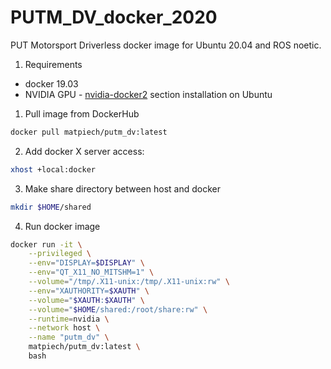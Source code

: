 # PUTM_DV_docker_2020
PUT Motorsport Driverless docker image for Ubuntu 20.04 and ROS noetic.

1. Requirements
- docker 19.03
- NVIDIA GPU - [nvidia-docker2](https://docs.nvidia.com/datacenter/cloud-native/container-toolkit/install-guide.html#docker) section installation on Ubuntu

1. Pull image from DockerHub
```bash
docker pull matpiech/putm_dv:latest
```

2. Add docker X server access:
```bash
xhost +local:docker
```

3. Make share directory between host and docker
```bash
mkdir $HOME/shared
```

4. Run docker image
```bash
docker run -it \
    --privileged \
    --env="DISPLAY=$DISPLAY" \
    --env="QT_X11_NO_MITSHM=1" \
    --volume="/tmp/.X11-unix:/tmp/.X11-unix:rw" \
    --env="XAUTHORITY=$XAUTH" \
    --volume="$XAUTH:$XAUTH" \
    --volume="$HOME/shared:/root/share:rw" \
    --runtime=nvidia \
    --network host \
    --name "putm_dv" \
    matpiech/putm_dv:latest \
    bash
```
